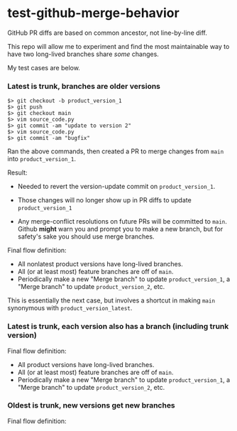 # test-github-merge-behavior
GitHub PR diffs are based on common ancestor, not line-by-line diff.

This repo will allow me to experiment and find the most maintainable way to have two long-lived branches share *some* changes.

My test cases are below.

### Latest is trunk, branches are older versions

```
$> git checkout -b product_version_1
$> git push
$> git checkout main
$> vim source_code.py
$> git commit -am "update to version 2"
$> vim source_code.py
$> git commit -am "bugfix"
```

Ran the above commands, then created a PR to merge changes from `main` into `product_version_1`.

Result:
- Needed to revert the version-update commit on `product_version_1`.
+ Those changes will no longer show up in PR diffs to update `product_version_1`
- Any merge-conflict resolutions on future PRs will be committed to `main`. Github **might** warn you and prompt you to make a new branch, but for safety's sake you should use merge branches.

Final flow definition:
* All nonlatest product versions have long-lived branches.
* All (or at least most) feature branches are off of `main`.
* Periodically make a new "Merge branch" to update `product_version_1`, a "Merge branch" to update `product_version_2`, etc.

This is essentially the next case, but involves a shortcut in making `main` synonymous with `product_version_latest`.

### Latest is trunk, each version also has a branch (including trunk version)

Final flow definition:
* All product versions have long-lived branches.
* All (or at least most) feature branches are off of `main`.
* Periodically make a new "Merge branch" to update `product_version_1`, a "Merge branch" to update `product_version_2`, etc.

### Oldest is trunk, new versions get new branches

Final flow definition:
